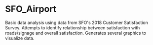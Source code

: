 # SFO_Airport
Basic data analysis using data from SFO's 2018 Customer Satisfaction Survey. 
Attempts to identify relationship between satisfaction with roads/signage and overall satisfaction. 
Generates several graphics to visualize data. 
